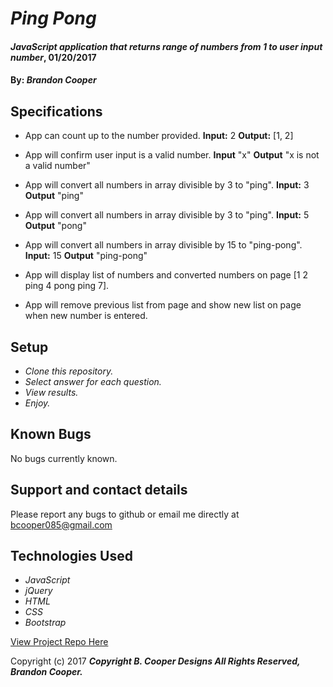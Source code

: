 # _Ping Pong_

#### _JavaScript application that returns range of numbers from 1 to user input number_, 01/20/2017

#### By: _Brandon Cooper_

## Specifications
* App can count up to the number provided.
**Input:** 2 **Output:** [1, 2]

* App will confirm user input is a valid number. **Input** "x" **Output** "x is not a valid number"

* App will convert all numbers in array divisible by 3 to "ping". **Input:** 3 **Output** "ping"

* App will convert all numbers in array divisible by 3 to "ping". **Input:** 5 **Output** "pong"

* App will convert all numbers in array divisible by 15 to "ping-pong". **Input:** 15 **Output** "ping-pong"

* App will display list of numbers and converted numbers on page [1 2 ping 4 pong ping 7].

* App will remove previous list from page and show new list on page when new number is entered.

## Setup

* _Clone this repository._
* _Select answer for each question._
* _View results._
* _Enjoy._

## Known Bugs

No bugs currently known.

## Support and contact details

Please report any bugs to github or email me directly at bcooper085@gmail.com

## Technologies Used

* _JavaScript_
* _jQuery_
* _HTML_
* _CSS_
* _Bootstrap_

[View Project Repo Here](https://github.com/bcooper123/ping-pong.git)

Copyright (c) 2017 **_Copyright B. Cooper Designs All Rights Reserved, Brandon Cooper._**
